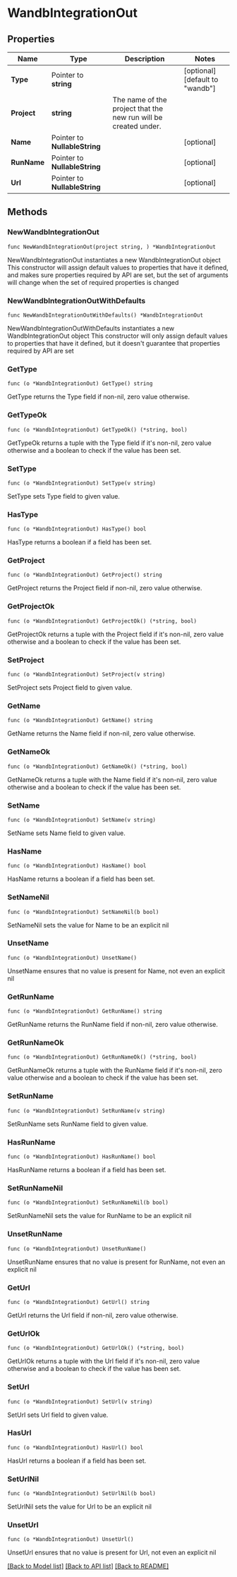 # WandbIntegrationOut

## Properties

Name | Type | Description | Notes
------------ | ------------- | ------------- | -------------
**Type** | Pointer to **string** |  | [optional] [default to "wandb"]
**Project** | **string** | The name of the project that the new run will be created under. | 
**Name** | Pointer to **NullableString** |  | [optional] 
**RunName** | Pointer to **NullableString** |  | [optional] 
**Url** | Pointer to **NullableString** |  | [optional] 

## Methods

### NewWandbIntegrationOut

`func NewWandbIntegrationOut(project string, ) *WandbIntegrationOut`

NewWandbIntegrationOut instantiates a new WandbIntegrationOut object
This constructor will assign default values to properties that have it defined,
and makes sure properties required by API are set, but the set of arguments
will change when the set of required properties is changed

### NewWandbIntegrationOutWithDefaults

`func NewWandbIntegrationOutWithDefaults() *WandbIntegrationOut`

NewWandbIntegrationOutWithDefaults instantiates a new WandbIntegrationOut object
This constructor will only assign default values to properties that have it defined,
but it doesn't guarantee that properties required by API are set

### GetType

`func (o *WandbIntegrationOut) GetType() string`

GetType returns the Type field if non-nil, zero value otherwise.

### GetTypeOk

`func (o *WandbIntegrationOut) GetTypeOk() (*string, bool)`

GetTypeOk returns a tuple with the Type field if it's non-nil, zero value otherwise
and a boolean to check if the value has been set.

### SetType

`func (o *WandbIntegrationOut) SetType(v string)`

SetType sets Type field to given value.

### HasType

`func (o *WandbIntegrationOut) HasType() bool`

HasType returns a boolean if a field has been set.

### GetProject

`func (o *WandbIntegrationOut) GetProject() string`

GetProject returns the Project field if non-nil, zero value otherwise.

### GetProjectOk

`func (o *WandbIntegrationOut) GetProjectOk() (*string, bool)`

GetProjectOk returns a tuple with the Project field if it's non-nil, zero value otherwise
and a boolean to check if the value has been set.

### SetProject

`func (o *WandbIntegrationOut) SetProject(v string)`

SetProject sets Project field to given value.


### GetName

`func (o *WandbIntegrationOut) GetName() string`

GetName returns the Name field if non-nil, zero value otherwise.

### GetNameOk

`func (o *WandbIntegrationOut) GetNameOk() (*string, bool)`

GetNameOk returns a tuple with the Name field if it's non-nil, zero value otherwise
and a boolean to check if the value has been set.

### SetName

`func (o *WandbIntegrationOut) SetName(v string)`

SetName sets Name field to given value.

### HasName

`func (o *WandbIntegrationOut) HasName() bool`

HasName returns a boolean if a field has been set.

### SetNameNil

`func (o *WandbIntegrationOut) SetNameNil(b bool)`

 SetNameNil sets the value for Name to be an explicit nil

### UnsetName
`func (o *WandbIntegrationOut) UnsetName()`

UnsetName ensures that no value is present for Name, not even an explicit nil
### GetRunName

`func (o *WandbIntegrationOut) GetRunName() string`

GetRunName returns the RunName field if non-nil, zero value otherwise.

### GetRunNameOk

`func (o *WandbIntegrationOut) GetRunNameOk() (*string, bool)`

GetRunNameOk returns a tuple with the RunName field if it's non-nil, zero value otherwise
and a boolean to check if the value has been set.

### SetRunName

`func (o *WandbIntegrationOut) SetRunName(v string)`

SetRunName sets RunName field to given value.

### HasRunName

`func (o *WandbIntegrationOut) HasRunName() bool`

HasRunName returns a boolean if a field has been set.

### SetRunNameNil

`func (o *WandbIntegrationOut) SetRunNameNil(b bool)`

 SetRunNameNil sets the value for RunName to be an explicit nil

### UnsetRunName
`func (o *WandbIntegrationOut) UnsetRunName()`

UnsetRunName ensures that no value is present for RunName, not even an explicit nil
### GetUrl

`func (o *WandbIntegrationOut) GetUrl() string`

GetUrl returns the Url field if non-nil, zero value otherwise.

### GetUrlOk

`func (o *WandbIntegrationOut) GetUrlOk() (*string, bool)`

GetUrlOk returns a tuple with the Url field if it's non-nil, zero value otherwise
and a boolean to check if the value has been set.

### SetUrl

`func (o *WandbIntegrationOut) SetUrl(v string)`

SetUrl sets Url field to given value.

### HasUrl

`func (o *WandbIntegrationOut) HasUrl() bool`

HasUrl returns a boolean if a field has been set.

### SetUrlNil

`func (o *WandbIntegrationOut) SetUrlNil(b bool)`

 SetUrlNil sets the value for Url to be an explicit nil

### UnsetUrl
`func (o *WandbIntegrationOut) UnsetUrl()`

UnsetUrl ensures that no value is present for Url, not even an explicit nil

[[Back to Model list]](../README.md#documentation-for-models) [[Back to API list]](../README.md#documentation-for-api-endpoints) [[Back to README]](../README.md)


